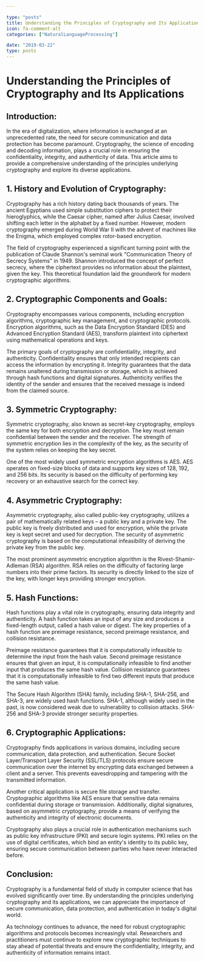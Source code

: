 ```yaml
---

type: "posts"
title: Understanding the Principles of Cryptography and Its Applications
icon: fa-comment-alt
categories: ["NaturalLanguageProcessing"]

date: "2019-03-22"
type: posts
---
```





# Understanding the Principles of Cryptography and Its Applications

## Introduction:

In the era of digitalization, where information is exchanged at an unprecedented rate, the need for secure communication and data protection has become paramount. Cryptography, the science of encoding and decoding information, plays a crucial role in ensuring the confidentiality, integrity, and authenticity of data. This article aims to provide a comprehensive understanding of the principles underlying cryptography and explore its diverse applications.

## 1. History and Evolution of Cryptography:

Cryptography has a rich history dating back thousands of years. The ancient Egyptians used simple substitution ciphers to protect their hieroglyphics, while the Caesar cipher, named after Julius Caesar, involved shifting each letter in the alphabet by a fixed number. However, modern cryptography emerged during World War II with the advent of machines like the Enigma, which employed complex rotor-based encryption.

The field of cryptography experienced a significant turning point with the publication of Claude Shannon's seminal work "Communication Theory of Secrecy Systems" in 1949. Shannon introduced the concept of perfect secrecy, where the ciphertext provides no information about the plaintext, given the key. This theoretical foundation laid the groundwork for modern cryptographic algorithms.

## 2. Cryptographic Components and Goals:

Cryptography encompasses various components, including encryption algorithms, cryptographic key management, and cryptographic protocols. Encryption algorithms, such as the Data Encryption Standard (DES) and Advanced Encryption Standard (AES), transform plaintext into ciphertext using mathematical operations and keys.

The primary goals of cryptography are confidentiality, integrity, and authenticity. Confidentiality ensures that only intended recipients can access the information by encrypting it. Integrity guarantees that the data remains unaltered during transmission or storage, which is achieved through hash functions and digital signatures. Authenticity verifies the identity of the sender and ensures that the received message is indeed from the claimed source.

## 3. Symmetric Cryptography:

Symmetric cryptography, also known as secret-key cryptography, employs the same key for both encryption and decryption. The key must remain confidential between the sender and the receiver. The strength of symmetric encryption lies in the complexity of the key, as the security of the system relies on keeping the key secret.

One of the most widely used symmetric encryption algorithms is AES. AES operates on fixed-size blocks of data and supports key sizes of 128, 192, and 256 bits. Its security is based on the difficulty of performing key recovery or an exhaustive search for the correct key.

## 4. Asymmetric Cryptography:

Asymmetric cryptography, also called public-key cryptography, utilizes a pair of mathematically related keys – a public key and a private key. The public key is freely distributed and used for encryption, while the private key is kept secret and used for decryption. The security of asymmetric cryptography is based on the computational infeasibility of deriving the private key from the public key.

The most prominent asymmetric encryption algorithm is the Rivest-Shamir-Adleman (RSA) algorithm. RSA relies on the difficulty of factoring large numbers into their prime factors. Its security is directly linked to the size of the key, with longer keys providing stronger encryption.

## 5. Hash Functions:

Hash functions play a vital role in cryptography, ensuring data integrity and authenticity. A hash function takes an input of any size and produces a fixed-length output, called a hash value or digest. The key properties of a hash function are preimage resistance, second preimage resistance, and collision resistance.

Preimage resistance guarantees that it is computationally infeasible to determine the input from the hash value. Second preimage resistance ensures that given an input, it is computationally infeasible to find another input that produces the same hash value. Collision resistance guarantees that it is computationally infeasible to find two different inputs that produce the same hash value.

The Secure Hash Algorithm (SHA) family, including SHA-1, SHA-256, and SHA-3, are widely used hash functions. SHA-1, although widely used in the past, is now considered weak due to vulnerability to collision attacks. SHA-256 and SHA-3 provide stronger security properties.

## 6. Cryptographic Applications:

Cryptography finds applications in various domains, including secure communication, data protection, and authentication. Secure Socket Layer/Transport Layer Security (SSL/TLS) protocols ensure secure communication over the internet by encrypting data exchanged between a client and a server. This prevents eavesdropping and tampering with the transmitted information.

Another critical application is secure file storage and transfer. Cryptographic algorithms like AES ensure that sensitive data remains confidential during storage or transmission. Additionally, digital signatures, based on asymmetric cryptography, provide a means of verifying the authenticity and integrity of electronic documents.

Cryptography also plays a crucial role in authentication mechanisms such as public key infrastructure (PKI) and secure login systems. PKI relies on the use of digital certificates, which bind an entity's identity to its public key, ensuring secure communication between parties who have never interacted before.

## Conclusion:

Cryptography is a fundamental field of study in computer science that has evolved significantly over time. By understanding the principles underlying cryptography and its applications, we can appreciate the importance of secure communication, data protection, and authentication in today's digital world.

As technology continues to advance, the need for robust cryptographic algorithms and protocols becomes increasingly vital. Researchers and practitioners must continue to explore new cryptographic techniques to stay ahead of potential threats and ensure the confidentiality, integrity, and authenticity of information remains intact.